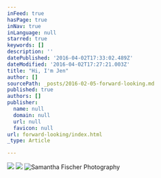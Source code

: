```yaml
---
inFeed: true
hasPage: true
inNav: true
inLanguage: null
starred: true
keywords: []
description: ''
datePublished: '2016-04-02T17:33:02.489Z'
dateModified: '2016-04-02T17:27:21.003Z'
title: "Hi, I'm Jen"
author: []
sourcePath: _posts/2016-02-05-forward-looking.md
published: true
authors: []
publisher:
  name: null
  domain: null
  url: null
  favicon: null
url: forward-looking/index.html
_type: Article

---
```

![](https://s3-us-west-2.amazonaws.com/the-grid-img/p/b982ef170185cf1f2ef846b73e5100d0f12b96af.jpg)
![](https://the-grid-user-content.s3-us-west-2.amazonaws.com/bd4e7fe9-5178-4d5f-8924-88919d91e7a5.jpg)
![Samantha Fischer Photography](https://the-grid-user-content.s3-us-west-2.amazonaws.com/471dc9ef-e13b-4f93-b279-f4820dd4febf.jpg)